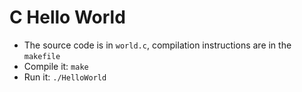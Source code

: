 # C Hello World

* The source code is in `world.c`, compilation instructions are in the `makefile`
* Compile it: `make`
* Run it: `./HelloWorld`
